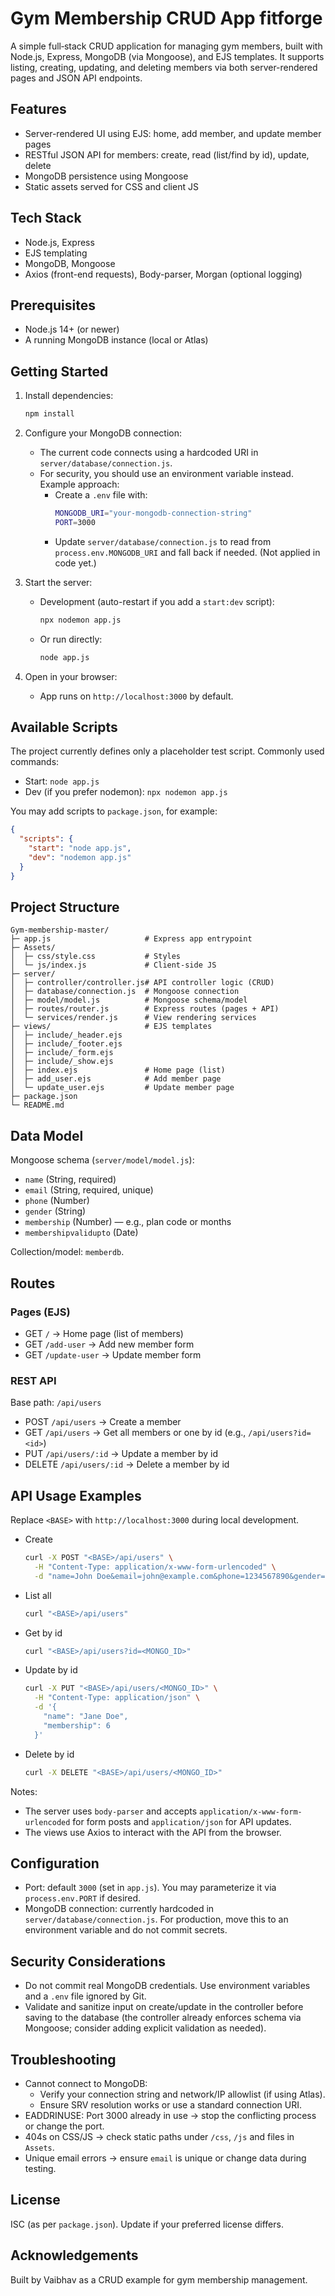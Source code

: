 # Gym Membership CRUD App fitforge

A simple full‑stack CRUD application for managing gym members, built with Node.js, Express, MongoDB (via Mongoose), and EJS templates. It supports listing, creating, updating, and deleting members via both server-rendered pages and JSON API endpoints.

## Features
- Server-rendered UI using EJS: home, add member, and update member pages
- RESTful JSON API for members: create, read (list/find by id), update, delete
- MongoDB persistence using Mongoose
- Static assets served for CSS and client JS

## Tech Stack
- Node.js, Express
- EJS templating
- MongoDB, Mongoose
- Axios (front-end requests), Body-parser, Morgan (optional logging)

## Prerequisites
- Node.js 14+ (or newer)
- A running MongoDB instance (local or Atlas)

## Getting Started
1. Install dependencies:
   ```bash
   npm install
   ```
2. Configure your MongoDB connection:
   - The current code connects using a hardcoded URI in `server/database/connection.js`.
   - For security, you should use an environment variable instead. Example approach:
     - Create a `.env` file with:
       ```bash
       MONGODB_URI="your-mongodb-connection-string"
       PORT=3000
       ```
     - Update `server/database/connection.js` to read from `process.env.MONGODB_URI` and fall back if needed. (Not applied in code yet.)

3. Start the server:
   - Development (auto-restart if you add a `start:dev` script):
     ```bash
     npx nodemon app.js
     ```
   - Or run directly:
     ```bash
     node app.js
     ```

4. Open in your browser:
   - App runs on `http://localhost:3000` by default.

## Available Scripts
The project currently defines only a placeholder test script. Commonly used commands:
- Start: `node app.js`
- Dev (if you prefer nodemon): `npx nodemon app.js`

You may add scripts to `package.json`, for example:
```json
{
  "scripts": {
    "start": "node app.js",
    "dev": "nodemon app.js"
  }
}
```

## Project Structure
```
Gym-membership-master/
├─ app.js                     # Express app entrypoint
├─ Assets/
│  ├─ css/style.css           # Styles
│  └─ js/index.js             # Client-side JS
├─ server/
│  ├─ controller/controller.js# API controller logic (CRUD)
│  ├─ database/connection.js  # Mongoose connection
│  ├─ model/model.js          # Mongoose schema/model
│  ├─ routes/router.js        # Express routes (pages + API)
│  └─ services/render.js      # View rendering services
├─ views/                     # EJS templates
│  ├─ include/_header.ejs
│  ├─ include/_footer.ejs
│  ├─ include/_form.ejs
│  ├─ include/_show.ejs
│  ├─ index.ejs               # Home page (list)
│  ├─ add_user.ejs            # Add member page
│  └─ update_user.ejs         # Update member page
├─ package.json
└─ README.md
```

## Data Model
Mongoose schema (`server/model/model.js`):
- `name` (String, required)
- `email` (String, required, unique)
- `phone` (Number)
- `gender` (String)
- `membership` (Number) — e.g., plan code or months
- `membershipvalidupto` (Date)

Collection/model: `memberdb`.

## Routes
### Pages (EJS)
- GET `/` → Home page (list of members)
- GET `/add-user` → Add new member form
- GET `/update-user` → Update member form

### REST API
Base path: `/api/users`

- POST `/api/users` → Create a member
- GET `/api/users` → Get all members or one by id (e.g., `/api/users?id=<id>`)
- PUT `/api/users/:id` → Update a member by id
- DELETE `/api/users/:id` → Delete a member by id

## API Usage Examples
Replace `<BASE>` with `http://localhost:3000` during local development.

- Create
  ```bash
  curl -X POST "<BASE>/api/users" \
    -H "Content-Type: application/x-www-form-urlencoded" \
    -d "name=John Doe&email=john@example.com&phone=1234567890&gender=Male&membership=12&membershipvalidupto=2026-12-31"
  ```

- List all
  ```bash
  curl "<BASE>/api/users"
  ```

- Get by id
  ```bash
  curl "<BASE>/api/users?id=<MONGO_ID>"
  ```

- Update by id
  ```bash
  curl -X PUT "<BASE>/api/users/<MONGO_ID>" \
    -H "Content-Type: application/json" \
    -d '{
      "name": "Jane Doe",
      "membership": 6
    }'
  ```

- Delete by id
  ```bash
  curl -X DELETE "<BASE>/api/users/<MONGO_ID>"
  ```

Notes:
- The server uses `body-parser` and accepts `application/x-www-form-urlencoded` for form posts and `application/json` for API updates.
- The views use Axios to interact with the API from the browser.

## Configuration
- Port: default `3000` (set in `app.js`). You may parameterize it via `process.env.PORT` if desired.
- MongoDB connection: currently hardcoded in `server/database/connection.js`. For production, move this to an environment variable and do not commit secrets.

## Security Considerations
- Do not commit real MongoDB credentials. Use environment variables and a `.env` file ignored by Git.
- Validate and sanitize input on create/update in the controller before saving to the database (the controller already enforces schema via Mongoose; consider adding explicit validation as needed).

## Troubleshooting
- Cannot connect to MongoDB:
  - Verify your connection string and network/IP allowlist (if using Atlas).
  - Ensure SRV resolution works or use a standard connection URI.
- EADDRINUSE: Port 3000 already in use → stop the conflicting process or change the port.
- 404s on CSS/JS → check static paths under `/css`, `/js` and files in `Assets`.
- Unique email errors → ensure `email` is unique or change data during testing.

## License
ISC (as per `package.json`). Update if your preferred license differs.

## Acknowledgements
Built by Vaibhav as a CRUD example for gym membership management. 
